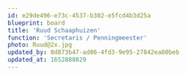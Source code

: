 ```yaml
---
id: e29de496-e73c-4537-b302-e5fcd4b3d25a
blueprint: board
title: 'Ruud Schaaphuizen'
function: 'Secretaris / Penningmeester'
photo: Ruud@2x.jpg
updated_by: 8d873b47-ad86-4fd3-9e95-27842ea80beb
updated_at: 1652880829
---
```

